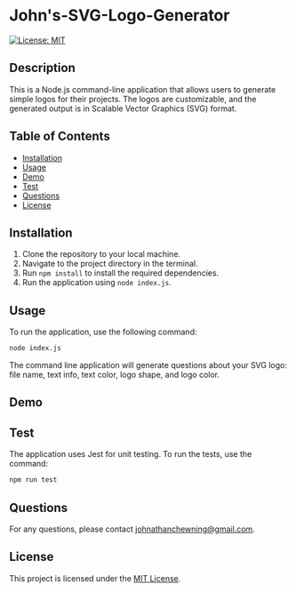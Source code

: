 # John's-SVG-Logo-Generator

[![License: MIT](https://img.shields.io/badge/License-MIT-yellow.svg)](https://opensource.org/licenses/MIT)

## Description

This is a Node.js command-line application that allows users to generate simple logos for their projects. The logos are customizable, and the generated output is in Scalable Vector Graphics (SVG) format.

## Table of Contents

- [Installation](#installation)
- [Usage](#usage)
- [Demo](#demo)
- [Test](#test)
- [Questions](#questions)
- [License](#license)

## Installation

1. Clone the repository to your local machine.
2. Navigate to the project directory in the terminal.
3. Run `npm install` to install the required dependencies.
4. Run the application using `node index.js`.

## Usage

To run the application, use the following command:

```bash
node index.js
```
The command line application will generate questions about your SVG logo: file name, text info, text color, logo shape, and logo color.

## Demo


## Test

The application uses Jest for unit testing. To run the tests, use the command: 

```bash
npm run test
```

## Questions

For any questions, please contact [johnathanchewning@gmail.com](mailto:johnathanchewning@gmail.com).

## License

This project is licensed under the [MIT License](https://opensource.org/licenses/MIT).


